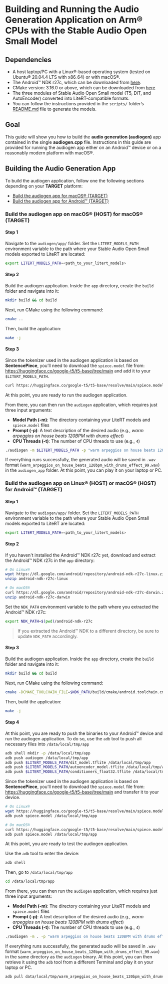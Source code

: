 <!--
    SPDX-FileCopyrightText: Copyright 2025 Arm Limited and/or its affiliates <open-source-office@arm.com>

    SPDX-License-Identifier: Apache-2.0
-->

# Building and Running the Audio Generation Application on Arm® CPUs with the Stable Audio Open Small Model

## Dependencies
- A host laptop/PC with a Linux®-based operating system (tested on Ubuntu® 20.04.4 LTS with x86_64) or with macOS®.
- The Android™ NDK r27c, which can be downloaded from [here](https://developer.android.com/ndk/downloads).
- CMake version: 3.16.0 or above, which can be downloaded from [here](https://cmake.org/download/)
- The three modules of Stable Audio Open Small model (T5, DiT, and AutoEncoder) converted into LiteRT-compatible formats.
- You can follow the instructions provided in the `scripts/` folder’s [README.md](../scripts/README.md) file to generate the models.

## Goal

This guide will show you how to build the <strong>audio generation (audiogen)</strong> app contained in the single <strong>audiogen.cpp</strong> file. Instructions in this guide are provided for running the audiogen app either on an Android™ device or on a reasonably modern platform with macOS®.

## Building the Audio Generation App

To build the audiogen application, follow one the following sections depending on your <strong>TARGET</strong> platform:

- [Build the audiogen app for macOS® (TARGET)](#build-the-audiogen-app-on-macos_host_for-macos_target)
- [Build the audiogen app for Android™ (TARGET)](#build-the-audiogen-app-on-linux_host_or-macos_host_for-android_target)

### Build the audiogen app on macOS® (HOST) for macOS® (TARGET)

#### Step 1
Navigate to the `audiogen/app/` folder. Set the `LITERT_MODELS_PATH` environment variable to the path where your Stable Audio Open Small models exported to LiteRT are located:

```bash
export LITERT_MODELS_PATH=<path_to_your_litert_models>
```

#### Step 2
Build the audiogen application. Inside the `app` directory, create the `build` folder and navigate into it:

```bash
mkdir build && cd build
```

Next, run CMake using the following command:

```bash
cmake ..
```

Then, build the application:
```bash
make -j
```

#### Step 3
Since the tokenizer used in the audiogen application is based on <strong>SentencePiece</strong>, you’ll need to download the `spiece.model` file from: https://huggingface.co/google-t5/t5-base/tree/main
and add it to your `$LITERT_MODELS_PATH`.

```bash
curl https://huggingface.co/google-t5/t5-base/resolve/main/spiece.model -o $LITERT_MODELS_PATH/spiece.model
```

At this point, you are ready to run the audiogen application.

From there, you can then run the `audiogen` application, which requires just three input arguments:

- **Model Path (-m)**: The directory containing your LiteRT models and `spiece.model` files
- **Prompt (-p)**: A text description of the desired audio (e.g., *warm arpeggios on house beats 120BPM with drums effect*)
- **CPU Threads (-t)**: The number of CPU threads to use (e.g., `4`)

```bash
./audiogen -m $LITERT_MODELS_PATH -p "warm arpeggios on house beats 120BPM with drums effect" -t 4
```

If everything runs successfully, the generated audio will be saved in `.wav` format (`warm_arpeggios_on_house_beats_120bpm_with_drums_effect_99.wav`) in the `audiogen_app` folder. At this point, you can play it on your laptop or PC.

### Build the audiogen app on Linux® (HOST) or macOS® (HOST) for Android™ (TARGET)

#### Step 1
Navigate to the `audiogen/app/` folder. Set the `LITERT_MODELS_PATH` environment variable to the path where your Stable Audio Open Small models exported to LiteRT are located:

```bash
export LITERT_MODELS_PATH=<path_to_your_litert_models>
```

#### Step 2
If you haven't installed the Android™ NDK r27c yet, download and extract the Android™ NDK r27c in the `app` directory:

```bash
# On Linux®
wget https://dl.google.com/android/repository/android-ndk-r27c-linux.zip
unzip android-ndk-r27c-linux

# On macOS®
curl https://dl.google.com/android/repository/android-ndk-r27c-darwin.zip -o android-ndk-r27c-darwin.zip
unzip android-ndk-r27c-darwin
```

Set the `NDK_PATH` environment variable to the path where you extracted the Android™ NDK r27c:

```bash
export NDK_PATH=$(pwd)/android-ndk-r27c
```
> If you extracted the Android™ NDK to a different directory, be sure to update `NDK_PATH` accordingly.

#### Step 3

Build the audiogen application. Inside the `app` directory, create the `build` folder and navigate into it:

```bash
mkdir build && cd build
```

Next, run CMake using the following command:

```bash
cmake -DCMAKE_TOOLCHAIN_FILE=$NDK_PATH/build/cmake/android.toolchain.cmake -DANDROID_ABI=arm64-v8a ..
```

Then, build the application:
```bash
make -j
```
#### Step 4
At this point, you are ready to push the binaries to your Android™ device and run the audiogen application. To do so, use the `adb` tool to push all necessary files into `/data/local/tmp/app`

```bash
adb shell mkdir -p /data/local/tmp/app
adb push audiogen /data/local/tmp/app
adb push $LITERT_MODELS_PATH/dit_model.tflite /data/local/tmp/app
adb push $LITERT_MODELS_PATH/autoencoder_model.tflite /data/local/tmp/app
adb push $LITERT_MODELS_PATH/conditioners_float32.tflite /data/local/tmp/app
```

Since the tokenizer used in the audiogen application is based on <strong>SentencePiece</strong>, you’ll need to download the `spiece.model` file from:
https://huggingface.co/google-t5/t5-base/tree/main
and transfer it to your device.

```bash
# On Linux®
wget https://huggingface.co/google-t5/t5-base/resolve/main/spiece.model
adb push spiece.model /data/local/tmp/app

# On macOS®
curl https://huggingface.co/google-t5/t5-base/resolve/main/spiece.model -o spiece.model.zip
adb push spiece.model /data/local/tmp/app
```

At this point, you are ready to test the audiogen application.

Use the `adb` tool to enter the device:

```bash
adb shell
```

Then, go to `/data/local/tmp/app`
```bash
cd /data/local/tmp/app
```

From there, you can then run the `audiogen` application, which requires just three input arguments:

- **Model Path (-m)**: The directory containing your LiteRT models and `spiece.model` files
- **Prompt (-p)**: A text description of the desired audio (e.g., *warm arpeggios on house beats 120BPM with drums effect*)
- **CPU Threads (-t)**: The number of CPU threads to use (e.g., `4`)

```bash
./audiogen -m . -p "warm arpeggios on house beats 120BPM with drums effect" -t 4
```

If everything runs successfully, the generated audio will be saved in `.wav` format (`warm_arpeggios_on_house_beats_120bpm_with_drums_effect_99.wav`) in the same directory as the `audiogen` binary. At this point, you can then retrieve it using the `adb` tool from a different Terminal and play it on your laptop or PC.

```bash
adb pull data/local/tmp/warm_arpeggios_on_house_beats_120bpm_with_drums_effect_99.wav
```
